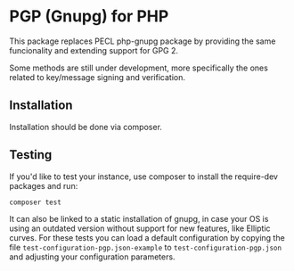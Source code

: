 # PGP (Gnupg) for PHP

This package replaces PECL php-gnupg package by providing the same funcionality and extending support for GPG 2. 

Some methods are still under development, more specifically the ones related to key/message signing and verification.

## Installation

Installation should be done via composer.

## Testing

If you'd like to test your instance, use composer to install the require-dev packages and run:

```
composer test
```

It can also be linked to a static installation of gnupg, in case your OS is using an outdated version without support for new features, like Elliptic curves. For these tests you can load a default configuration by copying the file `test-configuration-pgp.json-example` to `test-configuration-pgp.json` and adjusting your configuration parameters.